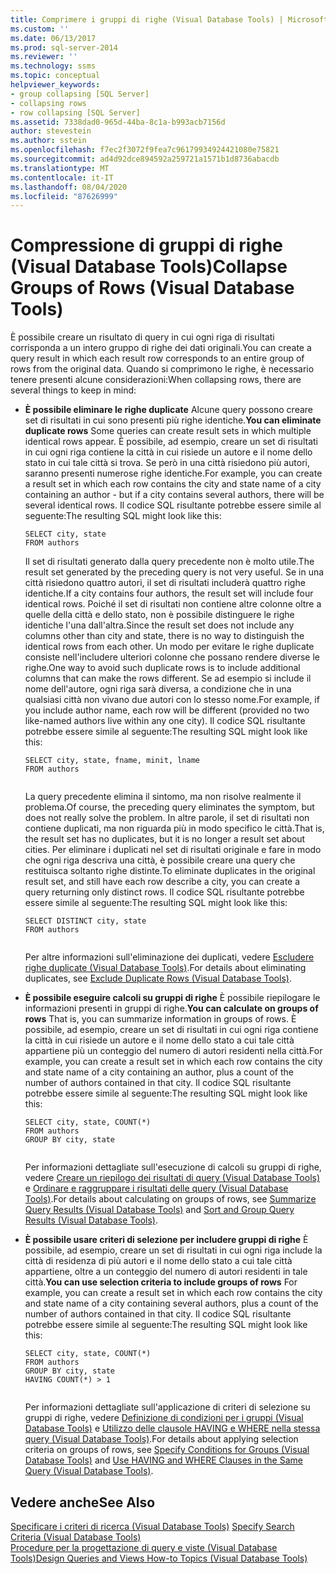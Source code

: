 ```yaml
---
title: Comprimere i gruppi di righe (Visual Database Tools) | Microsoft Docs
ms.custom: ''
ms.date: 06/13/2017
ms.prod: sql-server-2014
ms.reviewer: ''
ms.technology: ssms
ms.topic: conceptual
helpviewer_keywords:
- group collapsing [SQL Server]
- collapsing rows
- row collapsing [SQL Server]
ms.assetid: 7338dad0-965d-44ba-8c1a-b993acb7156d
author: stevestein
ms.author: sstein
ms.openlocfilehash: f7ec2f3072f9fea7c96179934924421080e75821
ms.sourcegitcommit: ad4d92dce894592a259721a1571b1d8736abacdb
ms.translationtype: MT
ms.contentlocale: it-IT
ms.lasthandoff: 08/04/2020
ms.locfileid: "87626999"
---
```

# <a name="collapse-groups-of-rows-visual-database-tools"></a><span data-ttu-id="81cb4-102">Compressione di gruppi di righe (Visual Database Tools)</span><span class="sxs-lookup"><span data-stu-id="81cb4-102">Collapse Groups of Rows (Visual Database Tools)</span></span>
  <span data-ttu-id="81cb4-103">È possibile creare un risultato di query in cui ogni riga di risultati corrisponda a un intero gruppo di righe dei dati originali.</span><span class="sxs-lookup"><span data-stu-id="81cb4-103">You can create a query result in which each result row corresponds to an entire group of rows from the original data.</span></span> <span data-ttu-id="81cb4-104">Quando si comprimono le righe, è necessario tenere presenti alcune considerazioni:</span><span class="sxs-lookup"><span data-stu-id="81cb4-104">When collapsing rows, there are several things to keep in mind:</span></span>  
  
-   <span data-ttu-id="81cb4-105">**È possibile eliminare le righe duplicate** Alcune query possono creare set di risultati in cui sono presenti più righe identiche.</span><span class="sxs-lookup"><span data-stu-id="81cb4-105">**You can eliminate duplicate rows** Some queries can create result sets in which multiple identical rows appear.</span></span> <span data-ttu-id="81cb4-106">È possibile, ad esempio, creare un set di risultati in cui ogni riga contiene la città in cui risiede un autore e il nome dello stato in cui tale città si trova. Se però in una città risiedono più autori, saranno presenti numerose righe identiche.</span><span class="sxs-lookup"><span data-stu-id="81cb4-106">For example, you can create a result set in which each row contains the city and state name of a city containing an author - but if a city contains several authors, there will be several identical rows.</span></span> <span data-ttu-id="81cb4-107">Il codice SQL risultante potrebbe essere simile al seguente:</span><span class="sxs-lookup"><span data-stu-id="81cb4-107">The resulting SQL might look like this:</span></span>  
  
    ```  
    SELECT city, state  
    FROM authors  
    ```  
  
     <span data-ttu-id="81cb4-108">Il set di risultati generato dalla query precedente non è molto utile.</span><span class="sxs-lookup"><span data-stu-id="81cb4-108">The result set generated by the preceding query is not very useful.</span></span> <span data-ttu-id="81cb4-109">Se in una città risiedono quattro autori, il set di risultati includerà quattro righe identiche.</span><span class="sxs-lookup"><span data-stu-id="81cb4-109">If a city contains four authors, the result set will include four identical rows.</span></span> <span data-ttu-id="81cb4-110">Poiché il set di risultati non contiene altre colonne oltre a quelle della città e dello stato, non è possibile distinguere le righe identiche l'una dall'altra.</span><span class="sxs-lookup"><span data-stu-id="81cb4-110">Since the result set does not include any columns other than city and state, there is no way to distinguish the identical rows from each other.</span></span> <span data-ttu-id="81cb4-111">Un modo per evitare le righe duplicate consiste nell'includere ulteriori colonne che possano rendere diverse le righe.</span><span class="sxs-lookup"><span data-stu-id="81cb4-111">One way to avoid such duplicate rows is to include additional columns that can make the rows different.</span></span> <span data-ttu-id="81cb4-112">Se ad esempio si include il nome dell'autore, ogni riga sarà diversa, a condizione che in una qualsiasi città non vivano due autori con lo stesso nome.</span><span class="sxs-lookup"><span data-stu-id="81cb4-112">For example, if you include author name, each row will be different (provided no two like-named authors live within any one city).</span></span> <span data-ttu-id="81cb4-113">Il codice SQL risultante potrebbe essere simile al seguente:</span><span class="sxs-lookup"><span data-stu-id="81cb4-113">The resulting SQL might look like this:</span></span>  
  
    ```  
    SELECT city, state, fname, minit, lname  
    FROM authors  
  
    ```  
  
     <span data-ttu-id="81cb4-114">La query precedente elimina il sintomo, ma non risolve realmente il problema.</span><span class="sxs-lookup"><span data-stu-id="81cb4-114">Of course, the preceding query eliminates the symptom, but does not really solve the problem.</span></span> <span data-ttu-id="81cb4-115">In altre parole, il set di risultati non contiene duplicati, ma non riguarda più in modo specifico le città.</span><span class="sxs-lookup"><span data-stu-id="81cb4-115">That is, the result set has no duplicates, but it is no longer a result set about cities.</span></span> <span data-ttu-id="81cb4-116">Per eliminare i duplicati nel set di risultati originale e fare in modo che ogni riga descriva una città, è possibile creare una query che restituisca soltanto righe distinte.</span><span class="sxs-lookup"><span data-stu-id="81cb4-116">To eliminate duplicates in the original result set, and still have each row describe a city, you can create a query returning only distinct rows.</span></span> <span data-ttu-id="81cb4-117">Il codice SQL risultante potrebbe essere simile al seguente:</span><span class="sxs-lookup"><span data-stu-id="81cb4-117">The resulting SQL might look like this:</span></span>  
  
    ```  
    SELECT DISTINCT city, state  
    FROM authors  
  
    ```  
  
     <span data-ttu-id="81cb4-118">Per altre informazioni sull'eliminazione dei duplicati, vedere [Escludere righe duplicate &#40;Visual Database Tools&#41;](visual-database-tools.md).</span><span class="sxs-lookup"><span data-stu-id="81cb4-118">For details about eliminating duplicates, see [Exclude Duplicate Rows &#40;Visual Database Tools&#41;](visual-database-tools.md).</span></span>  
  
-   <span data-ttu-id="81cb4-119">**È possibile eseguire calcoli su gruppi di righe** È possibile riepilogare le informazioni presenti in gruppi di righe.</span><span class="sxs-lookup"><span data-stu-id="81cb4-119">**You can calculate on groups of rows** That is, you can summarize information in groups of rows.</span></span> <span data-ttu-id="81cb4-120">È possibile, ad esempio, creare un set di risultati in cui ogni riga contiene la città in cui risiede un autore e il nome dello stato a cui tale città appartiene più un conteggio del numero di autori residenti nella città.</span><span class="sxs-lookup"><span data-stu-id="81cb4-120">For example, you can create a result set in which each row contains the city and state name of a city containing an author, plus a count of the number of authors contained in that city.</span></span> <span data-ttu-id="81cb4-121">Il codice SQL risultante potrebbe essere simile al seguente:</span><span class="sxs-lookup"><span data-stu-id="81cb4-121">The resulting SQL might look like this:</span></span>  
  
    ```  
    SELECT city, state, COUNT(*)  
    FROM authors  
    GROUP BY city, state  
  
    ```  
  
     <span data-ttu-id="81cb4-122">Per informazioni dettagliate sull'esecuzione di calcoli su gruppi di righe, vedere [Creare un riepilogo dei risultati di query &#40;Visual Database Tools&#41;](summarize-query-results-visual-database-tools.md) e [Ordinare e raggruppare i risultati delle query &#40;Visual Database Tools&#41;](sort-and-group-query-results-visual-database-tools.md).</span><span class="sxs-lookup"><span data-stu-id="81cb4-122">For details about calculating on groups of rows, see [Summarize Query Results &#40;Visual Database Tools&#41;](summarize-query-results-visual-database-tools.md) and [Sort and Group Query Results &#40;Visual Database Tools&#41;](sort-and-group-query-results-visual-database-tools.md).</span></span>  
  
-   <span data-ttu-id="81cb4-123">**È possibile usare criteri di selezione per includere gruppi di righe** È possibile, ad esempio, creare un set di risultati in cui ogni riga include la città di residenza di più autori e il nome dello stato a cui tale città appartiene, oltre a un conteggio del numero di autori residenti in tale città.</span><span class="sxs-lookup"><span data-stu-id="81cb4-123">**You can use selection criteria to include groups of rows** For example, you can create a result set in which each row contains the city and state name of a city containing several authors, plus a count of the number of authors contained in that city.</span></span> <span data-ttu-id="81cb4-124">Il codice SQL risultante potrebbe essere simile al seguente:</span><span class="sxs-lookup"><span data-stu-id="81cb4-124">The resulting SQL might look like this:</span></span>  
  
    ```  
    SELECT city, state, COUNT(*)  
    FROM authors  
    GROUP BY city, state  
    HAVING COUNT(*) > 1  
  
    ```  
  
     <span data-ttu-id="81cb4-125">Per informazioni dettagliate sull'applicazione di criteri di selezione su gruppi di righe, vedere [Definizione di condizioni per i gruppi &#40;Visual Database Tools&#41;](specify-conditions-for-groups-visual-database-tools.md) e [Utilizzo delle clausole HAVING e WHERE nella stessa query &#40;Visual Database Tools&#41;](use-having-and-where-clauses-in-the-same-query-visual-database-tools.md).</span><span class="sxs-lookup"><span data-stu-id="81cb4-125">For details about applying selection criteria on groups of rows, see [Specify Conditions for Groups &#40;Visual Database Tools&#41;](specify-conditions-for-groups-visual-database-tools.md) and [Use HAVING and WHERE Clauses in the Same Query &#40;Visual Database Tools&#41;](use-having-and-where-clauses-in-the-same-query-visual-database-tools.md).</span></span>  
  
## <a name="see-also"></a><span data-ttu-id="81cb4-126">Vedere anche</span><span class="sxs-lookup"><span data-stu-id="81cb4-126">See Also</span></span>  
 <span data-ttu-id="81cb4-127">[Specificare i criteri di ricerca &#40;Visual Database Tools&#41;](specify-search-criteria-visual-database-tools.md) </span><span class="sxs-lookup"><span data-stu-id="81cb4-127">[Specify Search Criteria &#40;Visual Database Tools&#41;](specify-search-criteria-visual-database-tools.md) </span></span>  
 [<span data-ttu-id="81cb4-128">Procedure per la progettazione di query e viste &#40;Visual Database Tools&#41;</span><span class="sxs-lookup"><span data-stu-id="81cb4-128">Design Queries and Views How-to Topics &#40;Visual Database Tools&#41;</span></span>](design-queries-and-views-how-to-topics-visual-database-tools.md)  
  
  
